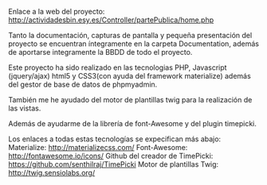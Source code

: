 Enlace a la web del proyecto: http://actividadesbin.esy.es/Controller/partePublica/home.php

Tanto la documentación, capturas de pantalla y pequeña presentación del proyecto se encuentran íntegramente en la carpeta Documentation, además de aportarse integramente la BBDD de todo el proyecto.

Este proyecto ha sido realizado en las tecnologias PHP, Javascript (jquery/ajax) html5 y CSS3(con ayuda del framework materialize) además del gestor de base de datos de phpmyadmin. 

También me he ayudado del motor de plantillas twig para la realización de las vistas.

Además de ayudarme de la librería de font-Awesome y del plugin timepicki.

Los enlaces a todas estas tecnologías se expecifican más abajo:
Materialize: http://materializecss.com/
Font-Awesome: http://fontawesome.io/icons/
Github del creador de TimePicki: https://github.com/senthilraj/TimePicki
Motor de plantillas Twig: http://twig.sensiolabs.org/
